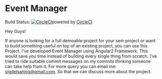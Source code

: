 
# Event Manager

Build Status: [![CircleCI](https://circleci.com/gh/algosig/ReWrite.svg?style=svg)](https://circleci.com/gh/algosig/ReWrite)powered by <a href="https://circleci.com/"> CircleCI </a> 

Hey Guys!

If anyone is looking for a full demoable project for your sem project or want to build something useful on top of an existing project, you can use this Project. I've developed Event Manager using Angular2 Framework. This would save you time instead of building every single thing from scratch. I've tried to ride suitable commit messages on my commits thinking someone can take help from it. For more query you can email me: sigdelsanjog@gmail.com. So that we can discuss more about the project.
